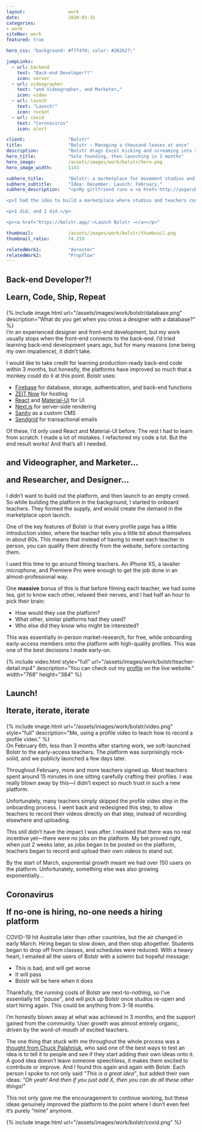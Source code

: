 ```yaml
---
layout:                work
date:                  2020-03-15
categories:    
- work
siteNav: work
featured: true

hero_css: "background: #f7f4f0; color: #262627;"

jumpLinks:
  - url: backend
    text: "Back-end Developer?!"
    icon: server
  - url: videographer
    text: "and Videographer, and Marketer…"
    icon: video
  - url: launch
    text: "Launch!"
    icon: rocket
  - url: covid
    text: "Coronavirus"
    icon: alert

client:                "Bolstr"
title:                 "Bolstr — Managing a thousand leases at once"
description:           "Bolstr drags Excel kicking and screaming into 2019. Manage thousands of properties at your fingertips."
hero_title:            "Solo founding, then launching in 3 months"
hero_image:            /assets/images/work/bolstr/hero.png
hero_image_width:      1143

subhero_title:         "Bolstr: a marketplace for movement studios and teachers"
subhero_subtitle:      "Idea: December. Launch: February."
subhero_description:   "<p>My girlfriend runs a <a href='http://yogaruka.com/'>movement studio</a> here in Sydney. I teach a couple of classes a week. Over the years I’ve got to meet lots of teachers and studio owners, and noticed that it was surprisingly hard for them to find and qualify each other.</p>

<p>I had the idea to build a marketplace where studios and teachers could each have profiles, message each other within the platform, and organise work. I gave myself 3 months to build a basic functioning app to determine whether I could find Product-Market Fit.</p>

<p>I did, and I did.</p>

<p><a href='https://bolstr.app/'>Launch Bolstr →</a></p>"

thumbnail:             /assets/images/work/bolstr/thumbnail.png
thumbnail_ratio:       74.219

relatedWork1:          "Aeroster"
relatedWork2:          "Propflow"
---
```


<section class="Page-section" id="backend">
	<h2 class="m-bottom--lg">
		<p>Back-end Developer?!</p>
		<p class="font-serif color-muted">Learn, Code, Ship, Repeat</p>
	</h2>

<div class="grid">
<div class="grid-item when-lg-6 m-top--sm when-lg-m-top--0">
  {% include image.html url="/assets/images/work/bolstr/database.png" description="What do you get when you cross a designer with a database?" %}
</div>
<div class="grid-item when-lg-6" markdown="1">
I’m an experienced designer and front-end development, but my work usually stops when the front-end connects to the back-end. I’d tried learning back-end development years ago, but for many reasons (one being my own impatience), it didn’t take.

I would like to take credit for learning production-ready back-end code within 3 months, but honestly, the platforms have improved so much that a monkey could do it at this point. Bolstr uses:

- [Firebase](https://firebase.google.com/) for database, storage, authentication, and back-end functions
- [ZEIT Now](https://zeit.co/) for hosting
- [React](https://reactjs.org/) and [Material-UI](https://material-ui.com/) for UI
- [Next.js](https://nextjs.org/) for server-side rendering
- [Sanity](https://www.sanity.io/) as a custom CMS
- [Sendgrid](https://sendgrid.com/) for transactional emails

Of these, I’d only used React and Material-UI before. The rest I had to learn from scratch. I made a lot of mistakes. I refactored my code a lot. But the end result works! And that’s all I needed.
</div>
</div>
</section>



<section class="Page-section" id="videographer">
	<h2 class="m-bottom--lg">
		<p>and Videographer, and Marketer…</p>
		<p class="font-serif color-muted">and Researcher, and Designer…</p>
	</h2>
	
<div class="grid m-top--sm when-lg-m-top--xl">
<div class="grid-item when-lg-6" markdown="1">
I didn’t want to build out the platform, and then launch to an empty crowd. So while building the platform in the background, I started to onboard teachers. They formed the supply, and would create the demand in the marketplace upon launch.

One of the key features of Bolstr is that every profile page has a little introduction video, where the teacher tells you a little bit about themselves in about 60s. This means that instead of having to meet each teacher in person, you can qualify them directly from the website, before contacting them.

I used this time to go around filming teachers. An iPhone XS, a lavalier microphone, and Premiere Pro were enough to get the job done in an almost-professional way. 

One **massive** bonus of this is that before filming each teacher, we had some tea, got to know each other, relaxed their nerves, and I had half an hour to pick their brain:

- How would they use the platform?
- What other, similar platforms had they used?
- Who else did they know who might be interested?

This was essentially in-person market-research, for free, while onboarding early-access members onto the platform with high-quality profiles. This was one of the best decisions I made early-on.
</div>
<div class="grid-item when-lg-6 m-top--lg when-lg-m-top--0">
  {% include video.html style="full" url="/assets/images/work/bolstr/teacher-detail.mp4" description="You can check out my <a href='http://bolstr.app/teachers/morgan'>profile</a> on the live website." width="768" height="384" %}
</div>
</div>
</section>



<section class="Page-section" id="launch">
	<h2 class="m-bottom--lg">
		<p>Launch!</p>
		<p class="font-serif color-muted">Iterate, iterate, iterate</p>
	</h2>
<div class="grid">
<div class="grid-item when-lg-6 m-top--lg when-lg-m-top--0">
  {% include image.html url="/assets/images/work/bolstr/video.png" style="full" description="Me, using a profile video to teach how to record a profile video." %}
</div>
<div class="grid-item when-lg-6" markdown="1">
On February 6th, less than 3 months after starting work, we soft-launched Bolstr to the early-access teachers. The platform was surprisingly rock-solid, and we publicly launched a few days later.

Throughout February, more and more teachers signed up. Most teachers spent around 15 minutes in one sitting carefully crafting their profiles. I was really blown away by this—I didn’t expect so much trust in such a new platform. 

Unfortunately, many teachers simply skipped the profile video step in the onboarding process. I went back and redesigned this step, to allow teachers to record their videos directly on that step, instead of recording elsewhere and uploading.

This *still* didn’t have the impact I was after. I realised that there was no real incentive yet—there were no jobs on the platform. My bet proved right, when just 2 weeks later, as jobs began to be posted on the platform, teachers began to record and upload their own videos to stand out.

By the start of March, exponential growth meant we had over 150 users on the platform. Unfortunately, something else was also growing exponentially…
</div>
</div>
</section>



<section class="Page-section" id="covid">
	<h2 class="m-bottom--lg">
		<p>Coronavirus</p>
		<p class="font-serif color-muted">If no-one is hiring, no-one needs a hiring platform</p>
	</h2>

<div class="grid">
<div class="grid-item when-lg-6" markdown="1">
COVID-19 hit Australia later than other countries, but the air changed in early March. Hiring began to slow down, and then stop altogether. Students began to drop off from classes, and schedules were reduced. With a heavy heart, I emailed all the users of Bolstr with a solemn but hopeful message:

- This is bad, and will get worse
- It will pass
- Bolstr will be here when it does

Thankfully, the running costs of Bolstr are next-to-nothing, so I’ve essentially hit *“pause”*, and will pick up Bolstr once studios re-open and start hiring again. This could be anything from 3-18 months. 

I’m honestly blown away at what was achieved in 3 months, and the support gained from the community. User growth was almost entirely organic, driven by the word-of-mouth of excited teachers.

The one thing that stuck with me throughout the whole process was a [thought from Chuck Palahniuk](https://youtu.be/v8ZCX0eywXw?t=736), who said one of the best ways to test an idea is to tell it to people and see if they start adding their own ideas onto it. A good idea doesn’t leave someone speechless, it makes them excited to contribute or improve. And I found this again and again with Bolstr. Each person I spoke to not only said *“This is a great idea”*, but added their own ideas: *“Oh yeah! And then if you just add X, then you can do all these other things!”*

This not only gave me the encouragement to continue working, but these ideas genuinely improved the platform to the point where I don’t even feel it’s purely “mine” anymore. 
</div>
<div class="grid-item when-lg-6 m-top--lg when-lg-m-top--0">
  {% include image.html url="/assets/images/work/bolstr/covid.png" %}
</div>
</div>
</section>